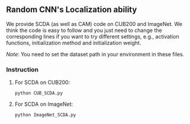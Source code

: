 
## Random CNN's Localization ability

We provide SCDA (as well as CAM) code on CUB200 and ImageNet. We think the code is easy to follow and you just need to change the corresponding lines if you want to try different settings, e.g., activation functions, initialization method and initialization weight.

*Note*: You need to set the dataset path in your environment in these files.

### Instruction

1. For SCDA on CUB200:
   ```
   python CUB_SCDA.py
   ```

1. For SCDA on ImageNet:
   ```
   python ImageNet_SCDA.py
	```
